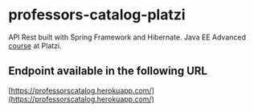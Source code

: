 # professors-catalog-platzi
API Rest built with Spring Framework and Hibernate. Java EE Advanced [course](https://platzi.com/clases/jee/) at Platzi.

## Endpoint available in the following URL
[https://professorscatalog.herokuapp.com/](https://professorscatalog.herokuapp.com/)

